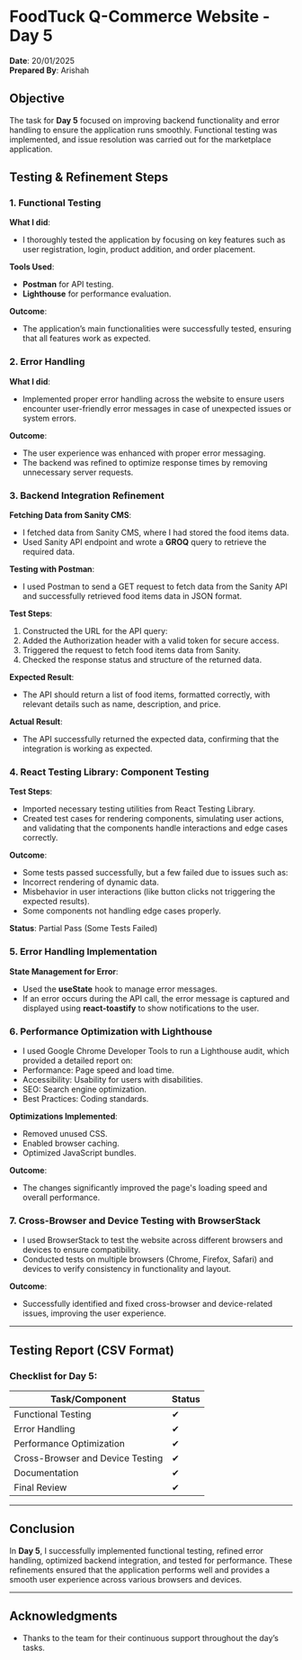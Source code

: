# FoodTuck Q-Commerce Website - Day 5

**Date**: 20/01/2025  
**Prepared By**: Arishah

## Objective
The task for **Day 5** focused on improving backend functionality and error handling to ensure the application runs smoothly. Functional testing was implemented, and issue resolution was carried out for the marketplace application.

## Testing & Refinement Steps

### 1. Functional Testing
**What I did**:  
- I thoroughly tested the application by focusing on key features such as user registration, login, product addition, and order placement.
  
**Tools Used**:  
- **Postman** for API testing.
- **Lighthouse** for performance evaluation.

**Outcome**:  
- The application’s main functionalities were successfully tested, ensuring that all features work as expected.

### 2. Error Handling
**What I did**:  
- Implemented proper error handling across the website to ensure users encounter user-friendly error messages in case of unexpected issues or system errors.

**Outcome**:  
- The user experience was enhanced with proper error messaging.
- The backend was refined to optimize response times by removing unnecessary server requests.

### 3. Backend Integration Refinement
**Fetching Data from Sanity CMS**:  
- I fetched data from Sanity CMS, where I had stored the food items data.
- Used Sanity API endpoint and wrote a **GROQ** query to retrieve the required data.

**Testing with Postman**:  
- I used Postman to send a GET request to fetch data from the Sanity API and successfully retrieved food items data in JSON format.

**Test Steps**:
1. Constructed the URL for the API query:
2. Added the Authorization header with a valid token for secure access.
3. Triggered the request to fetch food items data from Sanity.
4. Checked the response status and structure of the returned data.

**Expected Result**:  
- The API should return a list of food items, formatted correctly, with relevant details such as name, description, and price.

**Actual Result**:  
- The API successfully returned the expected data, confirming that the integration is working as expected.

### 4. React Testing Library: Component Testing
**Test Steps**:  
- Imported necessary testing utilities from React Testing Library.
- Created test cases for rendering components, simulating user actions, and validating that the components handle interactions and edge cases correctly.

**Outcome**:  
- Some tests passed successfully, but a few failed due to issues such as:
- Incorrect rendering of dynamic data.
- Misbehavior in user interactions (like button clicks not triggering the expected results).
- Some components not handling edge cases properly.

**Status**: Partial Pass (Some Tests Failed)

### 5. Error Handling Implementation
**State Management for Error**:  
- Used the **useState** hook to manage error messages.
- If an error occurs during the API call, the error message is captured and displayed using **react-toastify** to show notifications to the user.

### 6. Performance Optimization with Lighthouse
- I used Google Chrome Developer Tools to run a Lighthouse audit, which provided a detailed report on:
- Performance: Page speed and load time.
- Accessibility: Usability for users with disabilities.
- SEO: Search engine optimization.
- Best Practices: Coding standards.

**Optimizations Implemented**:
- Removed unused CSS.
- Enabled browser caching.
- Optimized JavaScript bundles.

**Outcome**:  
- The changes significantly improved the page's loading speed and overall performance.

### 7. Cross-Browser and Device Testing with BrowserStack
- I used BrowserStack to test the website across different browsers and devices to ensure compatibility.
- Conducted tests on multiple browsers (Chrome, Firefox, Safari) and devices to verify consistency in functionality and layout.

**Outcome**:  
- Successfully identified and fixed cross-browser and device-related issues, improving the user experience.

---

## Testing Report (CSV Format)
### Checklist for Day 5:
| Task/Component | Status |
|-----------------|--------|
| Functional Testing | ✔ |
| Error Handling | ✔ |
| Performance Optimization | ✔ |
| Cross-Browser and Device Testing | ✔ |
| Documentation | ✔ |
| Final Review | ✔ |

---

## Conclusion
In **Day 5**, I successfully implemented functional testing, refined error handling, optimized backend integration, and tested for performance. These refinements ensured that the application performs well and provides a smooth user experience across various browsers and devices.

---

## Acknowledgments
- Thanks to the team for their continuous support throughout the day’s tasks.

